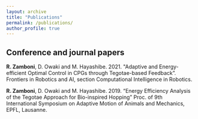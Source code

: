 ```yaml
---
layout: archive
title: "Publications"
permalink: /publications/
author_profile: true
---
```


## Conference and journal papers

**R. Zamboni**, D. Owaki and M.
Hayashibe. 2021. "Adaptive and Energy-efficient Optimal Control in CPGs through Tegotae-based Feedback”. Frontiers in Robotics and AI, section Computational Intelligence in Robotics.

**R. Zamboni**, D. Owaki and M.
Hayashibe. 2019. “Energy Efficiency Analysis of the Tegotae Approach for Bio-inspired Hopping” Proc. of 9th International Symposium on Adaptive Motion of Animals and Mechanics, EPFL, Lausanne.
